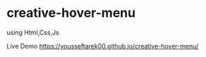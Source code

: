 # creative-hover-menu
using Html,Css,Js

Live Demo https://yousseftarek00.github.io/creative-hover-menu/
